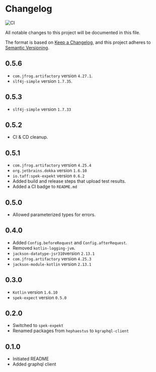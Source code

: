 # Changelog
![CI](https://github.com/tpasipanodya/kgraphql-client/actions/workflows/.github/workflows/release.yaml/badge.svg)

All notable changes to this project will be documented in this file.

The format is based on [Keep a Changelog](https://keepachangelog.com/en/1.0.0/),
and this project adheres to [Semantic Versioning](https://semver.org/spec/v2.0.0.html).

## 0.5.6
- `com.jfrog.artifactory` version `4.27.1`.
- `slf4j-simple` version `1.7.35`.

## 0.5.3
- `slf4j-simple` version `1.7.33`

## 0.5.2
- CI & CD cleanup.

## 0.5.1
- `com.jfrog.artifactory` version `4.25.4`
- `org.jetbrains.dokka` version `1.6.10`
- `io.taff:spek-expekt` version `0.6.2`
- Added build and release steps that upload test results.
- Added a CI badge to `README.md`


## 0.5.0
- Allowed parameterized types for errors.

## 0.4.0
- Added `Config.beforeRequest` and `Config.afterRequest`.
- Removed `kotlin-logging-jvm`.
- `jackson-datatype-jsr310`version `2.13.1`
- `com.jfrog.artifactory` version `4.25.3`
- `jackson-module-kotlin` version `2.13.1`

## 0.3.0

- `Kotlin` version `1.6.10`
- `spek-expect` version `0.5.0`

## 0.2.0

- Switched to `spek-expekt`
- Renamed packages from `hephaestus` to `kgraphql-client`

## 0.1.0

- Initiated README
- Added graphql client
